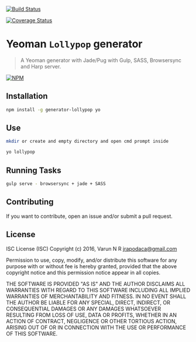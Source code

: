 [![Build Status](https://travis-ci.org/nrvarun/generator-lollypop.svg?branch=master)](https://travis-ci.org/nrvarun/generator-lollypop)

[![Coverage Status](https://coveralls.io/repos/github/nrvarun/generator-lollypop/badge.svg?branch=master)](https://coveralls.io/github/nrvarun/generator-lollypop?branch=master)

Yeoman `Lollypop` generator
=======================
> A Yeoman generator with Jade/Pug with Gulp, SASS, Browsersync and Harp server.

[![NPM](https://nodei.co/npm/generator-lollypop.png)](https://nodei.co/npm/generator-lollypop/)

## Installation

```sh
npm install -g generator-lollypop yo
```

## Use

```sh
mkdir or create and empty directory and open cmd prompt inside
```

```sh
yo lollypop
```

## Running Tasks

```sh
gulp serve - browsersync + jade + SASS
```

## Contributing

If you want to contribute, open an issue and/or submit a pull request.

## License

ISC License (ISC)
Copyright (c) 2016, Varun N R <jrapodaca@gmail.com>

Permission to use, copy, modify, and/or distribute this software for any purpose with or without fee is hereby granted, provided that the above copyright notice and this permission notice appear in all copies.

THE SOFTWARE IS PROVIDED "AS IS" AND THE AUTHOR DISCLAIMS ALL WARRANTIES WITH REGARD TO THIS SOFTWARE INCLUDING ALL IMPLIED WARRANTIES OF MERCHANTABILITY AND FITNESS. IN NO EVENT SHALL THE AUTHOR BE LIABLE FOR ANY SPECIAL, DIRECT, INDIRECT, OR CONSEQUENTIAL DAMAGES OR ANY DAMAGES WHATSOEVER RESULTING FROM LOSS OF USE, DATA OR PROFITS, WHETHER IN AN ACTION OF CONTRACT, NEGLIGENCE OR OTHER TORTIOUS ACTION, ARISING OUT OF OR IN CONNECTION WITH THE USE OR PERFORMANCE OF THIS SOFTWARE.